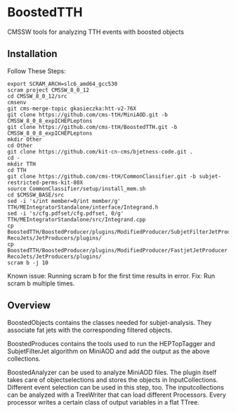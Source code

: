 BoostedTTH
=======

CMSSW tools for analyzing TTH events with boosted objects

## Installation
Follow These Steps:

    export SCRAM_ARCH=slc6_amd64_gcc530
    scram project CMSSW_8_0_12
    cd CMSSW_8_0_12/src
    cmsenv   
    git cms-merge-topic gkasieczka:htt-v2-76X
    git clone https://github.com/cms-ttH/MiniAOD.git -b CMSSW_8_0_8_expICHEPLeptons
    git clone https://github.com/cms-ttH/BoostedTTH.git -b CMSSW_8_0_8_expICHEPLeptons
    mkdir Other
    cd Other
    git clone https://github.com/kit-cn-cms/bjetness-code.git .
    cd -
    mkdir TTH
    cd TTH
    git clone https://github.com/cms-ttH/CommonClassifier.git -b subjet-restricted-perms-kit-80X
    source CommonClassifier/setup/install_mem.sh
    cd $CMSSW_BASE/src
    sed -i 's/int member=0/int member/g' TTH/MEIntegratorStandalone/interface/Integrand.h
    sed -i 's/cfg.pdfset/cfg.pdfset, 0/g' TTH/MEIntegratorStandalone/src/Integrand.cpp
    cp BoostedTTH/BoostedProducer/plugins/ModifiedProducer/SubjetFilterJetProducer.cc RecoJets/JetProducers/plugins/
    cp BoostedTTH/BoostedProducer/plugins/ModifiedProducer/FastjetJetProducer.cc RecoJets/JetProducers/plugins/ 
    scram b -j 10

Known issue: Running scram b for the first time results in error.
Fix: Run scram b multiple times.

## Overview
BoostedObjects contains the classes needed for subjet-analysis. They associate fat jets with the corresponding filtered objects.

BoostedProduces contains the tools used to run the HEPTopTagger and SubjetFilterJet algorithm on MiniAOD and add the output as the above collections.

BoostedAnalyzer can be used to analyze MiniAOD files. The plugin itself takes care of objectselections and stores the objects in InputCollections. Different event selection can be used in this step, too. The inputcollections can be analyzed with a TreeWriter that can load different Processors. Every processor writes a certain class of output variables in a flat TTree.
